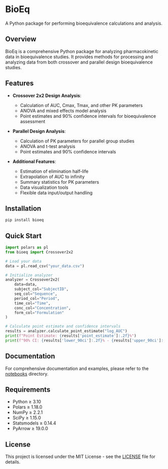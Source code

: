 # BioEq

A Python package for performing bioequivalence calculations and analysis.

## Overview

BioEq is a comprehensive Python package for analyzing pharmacokinetic data in bioequivalence studies. It provides methods for processing and analyzing data from both crossover and parallel design bioequivalence studies.

## Features

- **Crossover 2x2 Design Analysis**:
  - Calculation of AUC, Cmax, Tmax, and other PK parameters
  - ANOVA and mixed effects model analysis
  - Point estimates and 90% confidence intervals for bioequivalence assessment

- **Parallel Design Analysis**:
  - Calculation of PK parameters for parallel group studies
  - ANOVA and t-test analysis
  - Point estimates and 90% confidence intervals

- **Additional Features**:
  - Estimation of elimination half-life
  - Extrapolation of AUC to infinity
  - Summary statistics for PK parameters
  - Data visualization tools
  - Flexible data input/output handling

## Installation

```bash
pip install bioeq
```

## Quick Start

```python
import polars as pl
from bioeq import Crossover2x2

# Load your data
data = pl.read_csv("your_data.csv")

# Initialize analyzer
analyzer = Crossover2x2(
    data=data,
    subject_col="SubjectID",
    seq_col="Sequence",
    period_col="Period",
    time_col="Time",
    conc_col="Concentration",
    form_col="Formulation"
)

# Calculate point estimate and confidence intervals
results = analyzer.calculate_point_estimate("log_AUC")
print(f"Point Estimate: {results['point_estimate']:.2f}%")
print(f"90% CI: {results['lower_90ci']:.2f}% - {results['upper_90ci']:.2f}%")
```

## Documentation

For comprehensive documentation and examples, please refer to the [notebooks](./notebooks) directory.

## Requirements

- Python ≥ 3.10
- Polars ≥ 1.18.0
- NumPy ≥ 2.2.1
- SciPy ≥ 1.15.0
- Statsmodels ≥ 0.14.4
- PyArrow ≥ 19.0.0

## License

This project is licensed under the MIT License - see the [LICENSE](LICENSE) file for details.
